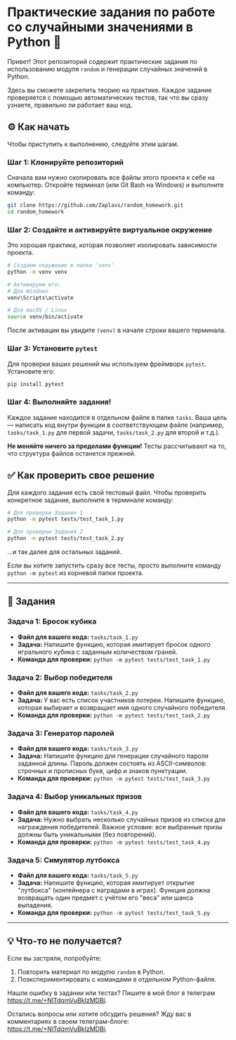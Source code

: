 # Практические задания по работе со случайными значениями в Python 🚀

Привет! Этот репозиторий содержит практические задания по использованию модуля `random` и генерации случайных значений в Python.

Здесь вы сможете закрепить теорию на практике. Каждое задание проверяется с помощью автоматических тестов, так что вы сразу узнаете, правильно ли работает ваш код.

## ⚙️ Как начать

Чтобы приступить к выполнению, следуйте этим шагам.

### Шаг 1: Клонируйте репозиторий

Сначала вам нужно скопировать все файлы этого проекта к себе на компьютер. Откройте терминал (или Git Bash на Windows) и выполните команду:

```bash
git clone https://github.com/Zaplavs/random_homework.git
cd random_homework
```

### Шаг 2: Создайте и активируйте виртуальное окружение

Это хорошая практика, которая позволяет изолировать зависимости проекта.

```bash
# Создаем окружение в папке 'venv'
python -m venv venv

# Активируем его:
# Для Windows
venv\Scripts\activate

# Для macOS / Linux
source venv/bin/activate
```
После активации вы увидите `(venv)` в начале строки вашего терминала.

### Шаг 3: Установите `pytest`

Для проверки ваших решений мы используем фреймворк `pytest`. Установите его:

```bash
pip install pytest
```

### Шаг 4: Выполняйте задания!

Каждое задание находится в отдельном файле в папке `tasks`. Ваша цель — написать код внутри функции в соответствующем файле (например, `tasks/task_1.py` для первой задачи, `tasks/task_2.py` для второй и т.д.).

**Не меняйте ничего за пределами функции!** Тесты рассчитывают на то, что структура файлов останется прежней.

## ✅ Как проверить свое решение

Для каждого задания есть свой тестовый файл. Чтобы проверить конкретное задание, выполните в терминале команду:

```bash
# Для проверки Задания 1
python -m pytest tests/test_task_1.py

# Для проверки Задания 2
python -m pytest tests/test_task_2.py
```
...и так далее для остальных заданий.

Если вы хотите запустить сразу все тесты, просто выполните команду `python -m pytest` из корневой папки проекта.

---

## 📝 Задания

### Задача 1: Бросок кубика

*   **Файл для вашего кода:** `tasks/task_1.py`
*   **Задача:** Напишите функцию, которая имитирует бросок одного игрального кубика с заданным количеством граней.
*   **Команда для проверки:** `python -m pytest tests/test_task_1.py`

### Задача 2: Выбор победителя

*   **Файл для вашего кода:** `tasks/task_2.py`
*   **Задача:** У вас есть список участников лотереи. Напишите функцию, которая выбирает и возвращает имя одного случайного победителя.
*   **Команда для проверки:** `python -m pytest tests/test_task_2.py`

### Задача 3: Генератор паролей

*   **Файл для вашего кода:** `tasks/task_3.py`
*   **Задача:** Напишите функцию для генерации случайного пароля заданной длины. Пароль должен состоять из ASCII-символов: строчных и прописных букв, цифр и знаков пунктуации.
*   **Команда для проверки:** `python -m pytest tests/test_task_3.py`

### Задача 4: Выбор уникальных призов

*   **Файл для вашего кода:** `tasks/task_4.py`
*   **Задача:** Нужно выбрать несколько случайных призов из списка для награждения победителей. Важное условие: все выбранные призы должны быть уникальными (без повторений).
*   **Команда для проверки:** `python -m pytest tests/test_task_4.py`

### Задача 5: Симулятор лутбокса

*   **Файл для вашего кода:** `tasks/task_5.py`
*   **Задача:** Напишите функцию, которая имитирует открытие "лутбокса" (контейнера с наградами в играх). Функция должна возвращать один предмет с учётом его "веса" или шанса выпадения.
*   **Команда для проверки:** `python -m pytest tests/test_task_5.py`

---

## 💡 Что-то не получается?

Если вы застряли, попробуйте:
1.  Повторить материал по модулю `random` в Python.
2.  Поэкспериментировать с командами в отдельном Python-файле.

Нашли ошибку в задании или тестах? Пишите в мой блог в телеграм https://t.me/+NlTdqmVuBkIzMDBi.

Остались вопросы или хотите обсудить решения? Жду вас в комментариях в своем телеграм-блоге: https://t.me/+NlTdqmVuBkIzMDBi.